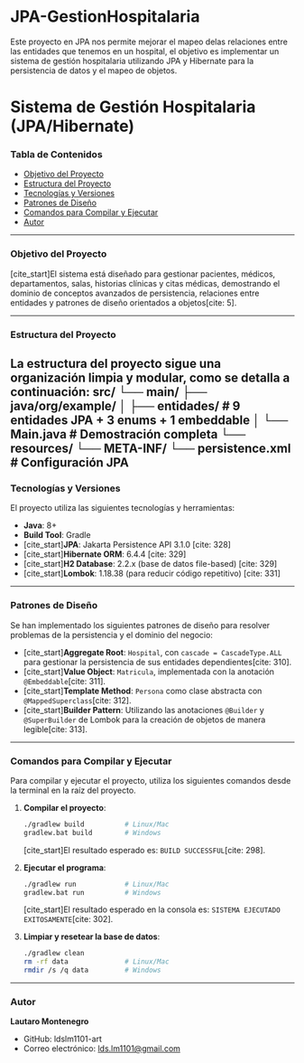 # JPA-GestionHospitalaria
Este proyecto en JPA nos permite mejorar el mapeo delas relaciones entre las entidades que tenemos en un hospital, el objetivo es implementar un sistema de gestión hospitalaria utilizando JPA y Hibernate para la persistencia de datos y el mapeo de objetos.
# Sistema de Gestión Hospitalaria (JPA/Hibernate)

### Tabla de Contenidos
- [Objetivo del Proyecto](#objetivo-del-proyecto)
- [Estructura del Proyecto](#estructura-del-proyecto)
- [Tecnologías y Versiones](#tecnologias-y-versiones)
- [Patrones de Diseño](#patrones-de-diseño)
- [Comandos para Compilar y Ejecutar](#comandos-para-compilar-y-ejecutar)
- [Autor](#autor)

---

### Objetivo del Proyecto

[cite_start]El sistema está diseñado para gestionar pacientes, médicos, departamentos, salas, historias clínicas y citas médicas, demostrando el dominio de conceptos avanzados de persistencia, relaciones entre entidades y patrones de diseño orientados a objetos[cite: 5].

---

### Estructura del Proyecto

La estructura del proyecto sigue una organización limpia y modular, como se detalla a continuación:
src/
└── main/
├── java/org/example/
│   ├── entidades/           # 9 entidades JPA + 3 enums + 1 embeddable
│   └── Main.java            # Demostración completa
└── resources/
└── META-INF/
└── persistence.xml  # Configuración JPA
---

### Tecnologías y Versiones

El proyecto utiliza las siguientes tecnologías y herramientas:
* **Java**: 8+
* **Build Tool**: Gradle
* [cite_start]**JPA**: Jakarta Persistence API 3.1.0 [cite: 328]
* [cite_start]**Hibernate ORM**: 6.4.4 [cite: 329]
* [cite_start]**H2 Database**: 2.2.x (base de datos file-based) [cite: 329]
* [cite_start]**Lombok**: 1.18.38 (para reducir código repetitivo) [cite: 331]

---

### Patrones de Diseño

Se han implementado los siguientes patrones de diseño para resolver problemas de la persistencia y el dominio del negocio:
* [cite_start]**Aggregate Root**: `Hospital`, con `cascade = CascadeType.ALL` para gestionar la persistencia de sus entidades dependientes[cite: 310].
* [cite_start]**Value Object**: `Matricula`, implementada con la anotación `@Embeddable`[cite: 311].
* [cite_start]**Template Method**: `Persona` como clase abstracta con `@MappedSuperclass`[cite: 312].
* [cite_start]**Builder Pattern**: Utilizando las anotaciones `@Builder` y `@SuperBuilder` de Lombok para la creación de objetos de manera legible[cite: 313].

---

### Comandos para Compilar y Ejecutar

Para compilar y ejecutar el proyecto, utiliza los siguientes comandos desde la terminal en la raíz del proyecto.

1.  **Compilar el proyecto**:
    ```bash
    ./gradlew build          # Linux/Mac
    gradlew.bat build        # Windows
    ```
    [cite_start]El resultado esperado es: `BUILD SUCCESSFUL`[cite: 298].

2.  **Ejecutar el programa**:
    ```bash
    ./gradlew run            # Linux/Mac
    gradlew.bat run          # Windows
    ```
    [cite_start]El resultado esperado en la consola es: `SISTEMA EJECUTADO EXITOSAMENTE`[cite: 302].

3.  **Limpiar y resetear la base de datos**:
    ```bash
    ./gradlew clean
    rm -rf data              # Linux/Mac
    rmdir /s /q data         # Windows
    ```
---
### Autor

**Lautaro Montenegro**
- GitHub: ldslm1101-art
- Correo electrónico: lds.lm1101@gmail.com
